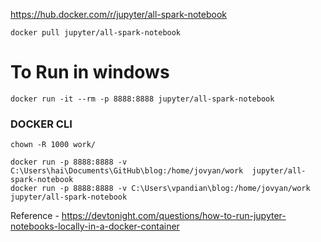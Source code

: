 https://hub.docker.com/r/jupyter/all-spark-notebook

`docker pull jupyter/all-spark-notebook`


# To Run in windows 

``` 
docker run -it --rm -p 8888:8888 jupyter/all-spark-notebook  
```

### DOCKER CLI

`chown -R 1000 work/`


```
docker run -p 8888:8888 -v C:\Users\hai\Documents\GitHub\blog:/home/jovyan/work  jupyter/all-spark-notebook  
docker run -p 8888:8888 -v C:\Users\vpandian\blog:/home/jovyan/work  jupyter/all-spark-notebook  
```


Reference - https://devtonight.com/questions/how-to-run-jupyter-notebooks-locally-in-a-docker-container
